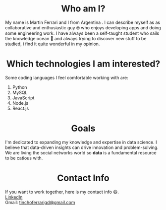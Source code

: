 # <div align="center">Who am I?</div>
My name is Martin Ferrari and I from Argentina . I can describe myself as as collaborative and enthusiastic guy 🤓 who enjoys developing apps and doing some engineering work. I have always been a self-taught student who sails the knowledge ocean 🌊 and always trying to discover new stuff to be studied, i find it quite wonderful in my opinion.

# <div align="center">Which technologies I am interested?</div>
Some coding languages I feel comfortable working with are:

1) Python
2) MySQL
3) JavaScript
4) Node.js
5) React.js

# <div align="center">Goals</div>
I'm dedicated to expanding my knowledge and expertise in data science. I believe that data-driven insights can drive innovation and problem-solving. We are living the social networks world so **data** is a fundamental resource to be catious with.

# <div align="center">Contact Info</div>
If you want to work together, here is my contact info 😃. <br>
<a href="https://www.linkedin.com/in/martin-ferrari-bb0547219/">LinkedIn</a> <br>
Gmail: <a>tinchoferrarigd@gmail.com</a>
